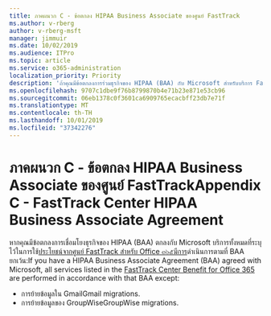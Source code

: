 ```yaml
---
title: ภาคผนวก C - ข้อตกลง HIPAA Business Associate ของศูนย์ FastTrack
ms.author: v-rberg
author: v-rberg-msft
manager: jimmuir
ms.date: 10/02/2019
ms.audience: ITPro
ms.topic: article
ms.service: o365-administration
localization_priority: Priority
description: 'ถ้าคุณมีข้อตกลงการร่วมธุรกิจของ HIPAA (BAA) กับ Microsoft สำหรับบริการ FastTrack บริการทั้งหมดที่แสดงอยู่ในการใช้ประโยชน์ของศูนย์ FastTrack สำหรับ Office ๓๖๕จะรวมอยู่ในที่ BAA ยกเว้น:'
ms.openlocfilehash: 9707c1dbe9f76b8799870b4e71b23e871e53cb96
ms.sourcegitcommit: 06eb1378c0f3601ca6909765ecacbff23db7e71f
ms.translationtype: MT
ms.contentlocale: th-TH
ms.lasthandoff: 10/01/2019
ms.locfileid: "37342276"
---
```

# <a name="appendix-c---fasttrack-center-hipaa-business-associate-agreement"></a><span data-ttu-id="bda70-103">ภาคผนวก C - ข้อตกลง HIPAA Business Associate ของศูนย์ FastTrack</span><span class="sxs-lookup"><span data-stu-id="bda70-103">Appendix C - FastTrack Center HIPAA Business Associate Agreement</span></span>

<span data-ttu-id="bda70-104">หากคุณมีข้อตกลงการเชื่อมโยงธุรกิจของ HIPAA (BAA) ตกลงกับ Microsoft บริการทั้งหมดที่ระบุไว้ในการใช้[ประโยชน์จากศูนย์ FastTrack สำหรับ Office ๓๖๕มีการ](O365-fasttrack-benefit-for-office-365.md)ดำเนินการตามที่ BAA ยกเว้น:</span><span class="sxs-lookup"><span data-stu-id="bda70-104">If you have a HIPAA Business Associate Agreement (BAA) agreed with Microsoft, all services listed in the [FastTrack Center Benefit for Office 365](O365-fasttrack-benefit-for-office-365.md) are performed in accordance with that BAA except:</span></span> 
  
- <span data-ttu-id="bda70-105">การย้ายข้อมูลใน Gmail</span><span class="sxs-lookup"><span data-stu-id="bda70-105">Gmail migrations.</span></span>   
- <span data-ttu-id="bda70-106">การย้ายข้อมูลของ GroupWise</span><span class="sxs-lookup"><span data-stu-id="bda70-106">GroupWise migrations.</span></span>
    

